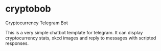 # cryptobob
Cryptocurrency Telegram Bot

This is a very simple chatbot template for telegram. It can display cryptocurrency stats, xkcd images and reply to messages with scripted responses.